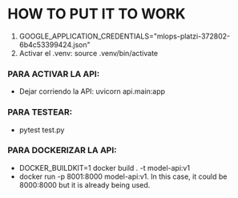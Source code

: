 
# HOW TO PUT IT TO WORK

1. GOOGLE_APPLICATION_CREDENTIALS="mlops-platzi-372802-6b4c53399424.json"
2. Activar el .venv: source .venv/bin/activate

### PARA ACTIVAR LA API:
- Dejar corriendo la API: uvicorn api.main:app

### PARA TESTEAR:
- pytest test.py

### PARA DOCKERIZAR LA API:
- DOCKER_BUILDKIT=1 docker build . -t model-api:v1
- docker run -p 8001:8000 model-api:v1. In this case, it could be 8000:8000 but it is already being used. 
